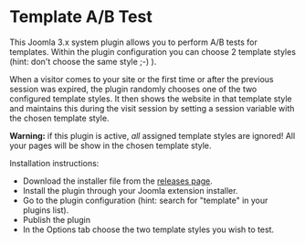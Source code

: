Template A/B Test
=================

This Joomla 3.x system plugin allows you to perform A/B tests for templates.
Within the plugin configuration you can choose 2 template styles (hint: don't choose the same style ;-) ).

When a visitor comes to your site or the first time or after the previous session was expired, the plugin randomly chooses one of the two configured template styles.
It then shows the website in that template style and maintains this during the visit session by setting a session variable with the chosen template style.

**Warning:** if this plugin is active, *all* assigned template styles are ignored! All your pages will be show in the chosen template style.

Installation instructions:
* Download the installer file from the [releases page](https://github.com/renekreijveld/TemplateABTest/releases).
* Install the plugin through your Joomla extension installer.
* Go to the plugin configuration (hint: search for "template" in your plugins list).
* Publish the plugin
* In the Options tab choose the two template styles you wish to test.

